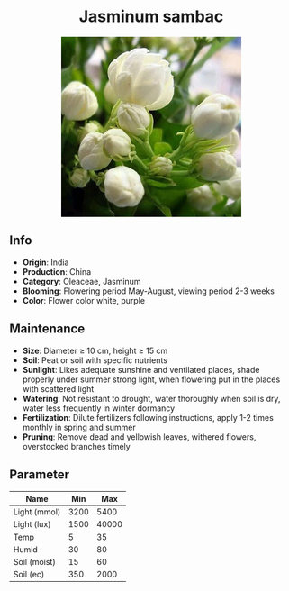 <h1 align='center'>Jasminum sambac</h1>
<p align="center">
    <img 
        align='center'
        width='320'
        src="../images/jasminum sambac.png" 
        alt='Jasminum sambac' />
</p>

## Info

 - **Origin**: India
 - **Production**: China
 - **Category**: Oleaceae, Jasminum
 - **Blooming**: Flowering period May-August, viewing period 2-3 weeks
 - **Color**: Flower color white, purple

## Maintenance

 - **Size**: Diameter ≥ 10 cm, height ≥ 15 cm
 - **Soil**: Peat or soil with specific nutrients
 - **Sunlight**: Likes adequate sunshine and ventilated places, shade properly under summer strong light, when flowering put in the places with scattered light
 - **Watering**: Not resistant to drought, water thoroughly when soil is dry, water less frequently in winter dormancy
 - **Fertilization**: Dilute fertilizers following instructions, apply 1-2 times monthly in spring and summer
 - **Pruning**: Remove dead and yellowish leaves, withered flowers, overstocked branches timely

## Parameter

| Name         | Min  | Max   |
|--------------|------|-------|
| Light (mmol) | 3200 | 5400  |
| Light (lux)  | 1500 | 40000 |
| Temp         | 5    | 35    |
| Humid        | 30   | 80    |
| Soil (moist) | 15   | 60    |
| Soil (ec)    | 350  | 2000  |